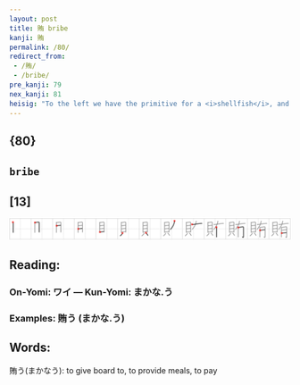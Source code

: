 ```yaml
---
layout: post
title: 賄 bribe
kanji: 賄
permalink: /80/
redirect_from:
 - /賄/
 - /bribe/
pre_kanji: 79
nex_kanji: 81
heisig: "To the left we have the primitive for a <i>shellfish</i>, and to the right the kanji we just learned for <i>possess</i>. Keep the connotation of the last frame for the word <i>possess</i>, and now expand your image of <i>shells</i> to include the ancient value they had as money (a usage that will come in very helpful later on). Now one who is <i>possessed</i> by <i>shells</i> is likely to abandon any higher principles to acquire more and more wealth. These are the easiest ones to <b>bribe</b> with a few extra <i>shells</i>."
---
```


## {80}

## `bribe`

## [13]

<div class="stroke"><img src="../images/E8B384.png" /></div>

## Reading:

### On-Yomi: ワイ &mdash; Kun-Yomi: まかな.う

### Examples: 賄う (まかな.う)

## Words:

賄う(まかなう): to give board to, to provide meals, to pay
